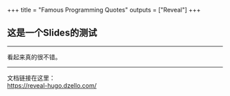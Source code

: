 +++
title = "Famous Programming Quotes"
outputs = ["Reveal"]
+++

## 这是一个Slides的测试

---

看起来真的很不错。

---

文档链接在这里：  
<https://reveal-hugo.dzello.com/>